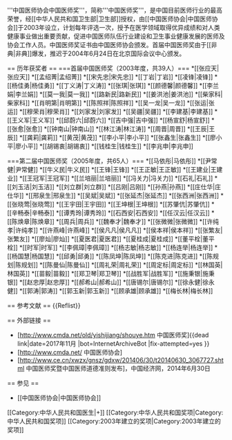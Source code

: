 '''中国医师协会中国医师奖'''，简称'''中国医师奖'''，是中国目前医师行业的最高荣誉，经[[中华人民共和国卫生部|卫生部]]授权，由[[中国医师协会|中国医师协会]]于2003年设立，计划每年评选一次，授予在医学领域取得优异成绩和对人类健康事业做出重要贡献，促进中国医师队伍行业建设和卫生事业健康发展的医师及协会工作人员。中国医师奖证书由中国医师协会颁发。首届中国医师奖由于[[非典|非典]]爆发，推迟于2004年6月24日在北京国际会议中心颁发。

== 历年获奖者 ==
===首届中国医师奖（2003年度，共39人）===
*[[张应天|张应天]]
*[[孟绍菁|孟绍菁]]
*[[宋先忠|宋先忠]]
*[[丁岩|丁岩]]
*[[凌锋|凌锋]]
*[[杨佳勇|杨佳勇]]
*[[丁义涛|丁义涛]]
*[[张琪|张琪]]
*[[颜德馨|颜德馨]]
*[[李兰娟|李兰娟]]
*[[莫一我|莫一我]]
*[[路新民|路新民]]
*[[姜洪池|姜洪池]]
*[[柴家科|柴家科]]
*[[肖明第|肖明第]]
*[[陈照祥|陈照祥]]
*[[吴一龙|吴一龙]]
*[[张运|张运]]
*[[穆荣肖|穆荣肖]]
*[[刘家发|刘家发]]
*[[吴疆|吴疆]]
*[[李建基|李建基]]
*[[王义军|王义军]]
*[[邱蔚六|邱蔚六]]
*[[吉中强|吉中强]]
*[[杨宣舒|杨宣舒]]
*[[张愈|张愈]]
*[[钟南山|钟南山]]
*[[林江涛|林江涛]]
*[[周晋|周晋]]
*[[王辰|王辰]]
*[[龚莉|龚莉]]
*[[黄茂|黄茂]]
*[[李小平|李小平]]
*[[张鑫生|张鑫生]]
*[[廖小平|廖小平]]
*[[胡锡衷|胡锡衷]]
*[[钱桂生|钱桂生]]
*[[李兆申|李兆申]]

===第二届中国医师奖（2005年度，共65人）===
*[[马依彤|马依彤]]
*[[尹常健|尹常健]]
*[[牛义民|牛义民]]
*[[王锋|王锋]]
*[[王正敏|王正敏]]
*[[王建业|王建业]]
*[[王冠军|王冠军]]
*[[兰培丽|兰培丽]]
*[[冯关力|冯关力]]
*[[石礼|石礼]]
*[[刘玉洁|刘玉洁]]
*[[刘立群|刘立群]]
*[[吕刚|吕刚]]
*[[孙燕|孙燕]]
*[[庄仕华|庄仕华]]
*[[邢泉生|邢泉生]]
*[[吴斌|吴斌]]
*[[张延杰|张延杰]]
*[[张西洲|张西洲]]
*[[张晓莺|张晓莺]]
*[[王宇田|王宇田]]
*[[王坤根|王坤根]]
*[[苏肇伉|苏肇伉]]
*[[辛畅泰|辛畅泰]]
*[[谭秀玲|谭秀玲]]
*[[石西安|石西安]]
*[[任汉云|任汉云]]
*[[陈焕章|陈焕章]]
*[[周兵|周兵]]
*[[魏奉才|魏奉才]]
*[[张微微|张微微]]
*[[许纯孝|许纯孝]]
*[[许燕峰|许燕峰]]
*[[侯凡凡|侯凡凡]]
*[[侯本祥|侯本祥]]
*[[张繁友|张繁友]]
*[[廖灿|廖灿]]
*[[夏医君|夏医君]]
*[[夏桂成|夏桂成]]
*[[董平栓|董平栓]]
*[[时军|时军]]
*[[李佩璋|李佩璋]]
*[[杨志敏|杨志敏]]
*[[杨连举|杨连举]]
*[[杨国慧|杨国慧]]
*[[邱勇|邱勇]]
*[[陈凤坤|陈凤坤]]
*[[陈克进|陈克进]]
*[[陈规划|陈规划]]
*[[陈曼仙|陈曼仙]]
*[[周礼荣|周礼荣]]
*[[周定标|周定标]]
*[[林国英|林国英]]
*[[苗毅|苗毅]]
*[[郑卫琴|郑卫琴]]
*[[战胜军|战胜军]]
*[[施秉银|施秉银]]
*[[赵忠厚|赵忠厚]]
*[[郝希山|郝希山]]
*[[唐锡尔|唐锡尔]]
*[[徐永健|徐永健]]
*[[郭涛|郭涛]]
*[[郭玉新|郭玉新]]
*[[顾承雄|顾承雄]]
*[[梅长林|梅长林]]

== 参考文献 ==
{{Reflist}}

== 外部链接 ==
* [http://www.cmda.net/old/yishijiang/shouye.htm 中国医师奖]{{dead link|date=2017年11月 |bot=InternetArchiveBot |fix-attempted=yes }} 
* [http://www.cmda.net/ 中国医师协会]
* [http://www.ce.cn/xwzx/gnsz/gdxw/201406/30/t20140630_3067727.shtml 中国医师奖暨中国医师道德准则发布]，中国经济网，2014年6月30日

== 参见 ==
* [[中国医师协会|中国医师协会]]

[[Category:中华人民共和国医生|+]]
[[Category:中华人民共和国奖项|Category:中华人民共和国奖项]]
[[Category:2003年建立的奖项|Category:2003年建立的奖项]]